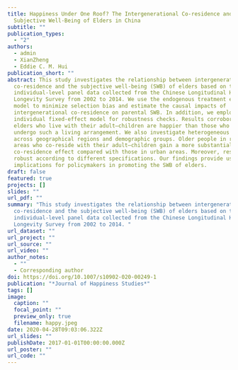 ```yaml
---
title: Happiness Under One Roof? The Intergenerational Co-residence and
  Subjective Well-Being of Elders in China
subtitle: ""
publication_types:
  - "2"
authors:
  - admin
  - XianZheng
  - Eddie C. M. Hui
publication_short: ""
abstract: This study investigates the relationship between intergenerational
  co-residence and the subjective well-being (SWB) of elders based on the
  individual-level panel data collected from the Chinese Longitudinal Healthy
  Longevity Survey from 2002 to 2014. We use the endogenous treatment effect
  model to minimize selection bias and estimate the causal impacts of
  intergenerational co-residence on parental SWB. In addition, we employ the
  individual fixed-effect model for robustness checks. Results corroborate that
  elders who live with their adult–children are happier than those who do not
  undergo such a living arrangement. We also investigate heterogeneous effects
  across geographical regions and demographic groups. Older people in rural
  areas who co-reside with their adult–children gain a more substantial
  co-residence effect compared with those in urban areas. Moreover, results are
  robust according to different specifications. Our findings provide useful
  implications for policymakers in promoting the SWB of elders.
draft: false
featured: true
projects: []
slides: ""
url_pdf: ""
summary: "This study investigates the relationship between intergenerational
  co-residence and the subjective well-being (SWB) of elders based on the
  individual-level panel data collected from the Chinese Longitudinal Healthy
  Longevity Survey from 2002 to 2014. "
url_dataset: ""
url_project: ""
url_source: ""
url_video: ""
author_notes:
  - ""
  - Corresponding author
doi: https://doi.org/10.1007/s10902-020-00249-1
publication: "*Journal of Happiness Studies*"
tags: []
image:
  caption: ""
  focal_point: ""
  preview_only: true
  filename: happy.jpeg
date: 2020-04-28T09:03:06.322Z
url_slides: ""
publishDate: 2017-01-01T00:00:00.000Z
url_poster: ""
url_code: ""
---
```

